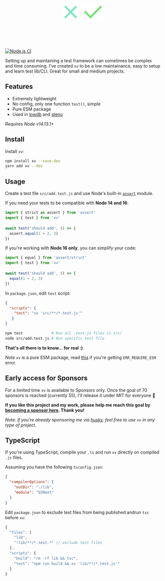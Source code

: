 <h1 align="center">
  <br>
  <br>
  <img src="xv.svg" alt="xv" height=50>
  <br>
  <br>
  <br>
</h1>

[![Node.js CI](https://github.com/typicode/xv/actions/workflows/node.js.yml/badge.svg)](https://github.com/typicode/xv/actions/workflows/node.js.yml)

Setting up and maintaining a test framework can sometimes be complex and time consuming. I've created `xv` to be a low maintainance, easy to setup and learn test lib/CLI. Great for small and medium projects.

## Features

- Extremely lightweight
- No config, only one function `test()`, simple
- Pure ESM package
- Used in [lowdb](https://github.com/typicode/lowdb) and [steno](https://github.com/typicode/steno)

_Requires Node v14.13.1+_

## Install

Install `xv`:

```sh
npm install xv --save-dev
yarn add xv --dev
```

## Usage

Create a test file `src/add.test.js` and use Node's built-in [`assert`](https://nodejs.org/api/assert.html) module.

If you need your tests to be compatible with __Node 14 and 16__:

```js
import { strict as assert } from 'assert' 
import { test } from 'xv'

await test('should add', () => {
  assert.equal(1 + 2, 3)
})
```

If you're working with __Node 16 only__, you can simplify your code:

```js
import { equal } from 'assert/strict' 
import { test } from 'xv'

await test('should add', () => {
  equal(1 + 2, 3)
})
```

In `package.json`, edit `test` script:

```json
{
  "scripts": {
    "test": "xv 'src/**/*.test.js'"
   }
}
```

```sh
npm test             # Run all .test.js files in src/    
node src/add.test.js # Run specific test file
```

__That's all there is to know... for real :)__

_Note_ `xv` is a pure ESM package, read [this](https://gist.github.com/sindresorhus/a39789f98801d908bbc7ff3ecc99d99c) if you're getting `ERR_REQUIRE_ESM` error.

## Early access for Sponsors

For a limited time `xv` is available to Sponsors only. Once the goal of 70 sponsors is reached (currently 55), I'll release it under MIT for everyone 🎉

__If you like this project and my work, please help me reach this goal by [becoming a sponsor here](https://github.com/sponsors/typicode). Thank you!__ 

_Note: if you're already sponsoring me via [husky](https://github.com/typicode/husky), feel free to use `xv` in any type of project._

## TypeScript

If you're using TypeScript, compile your `.ts` and run `xv` directly on compiled `.js` files.

Assuming you have the following `tsconfig.json`:

```json
{
  "compilerOptions": {
    "outDir": "./lib",
    "module": "ESNext"
  }
}
```

Edit `package.json` to exclude test files from being published andrun `tsc` before `xv`:

```js
{
  "files": [
    "lib",
    "!lib/**/*.test.*" // exclude test files
  ],
  "scripts": {
    "build": "rm -rf lib && tsc",
    "test": "npm run build && xv 'lib/**/*.test.js'"
  }
}
```
